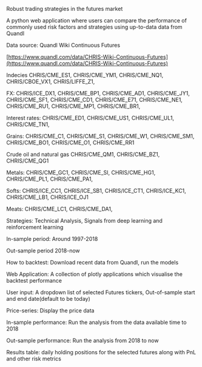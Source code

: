 Robust trading strategies in the futures market

A python web application where users can compare the performance of commonly used risk factors and strategies using up-to-data data from Quandl 

Data source: Quandl Wiki Continuous Futures 

[https://www.quandl.com/data/CHRIS-Wiki-Continuous-Futures](https://www.quandl.com/data/CHRIS-Wiki-Continuous-Futures)

Indecies CHRIS/CME_ES1, CHRIS/CME_YM1, CHRIS/CME_NQ1,  CHRIS/CBOE_VX1, CHRIS/LIFFE_Z1, 

FX: CHRIS/ICE_DX1, CHRIS/CME_BP1, CHRIS/CME_AD1, CHRIS/CME_JY1, CHRIS/CME_SF1, CHRIS/CME_CD1, CHRIS/CME_E71,  CHRIS/CME_NE1, CHRIS/CME_RU1, CHRIS/CME_MP1, CHRIS/CME_BR1, 

Interest rates: CHRIS/CME_ED1, CHRIS/CME_US1, CHRIS/CME_UL1, CHRIS/CME_TN1, 

Grains: CHRIS/CME_C1, CHRIS/CME_S1,  CHRIS/CME_W1, CHRIS/CME_SM1, CHRIS/CME_BO1, CHRIS/CME_O1, CHRIS/CME_RR1

Crude oil and natural gas CHRIS/CME_QM1, CHRIS/CME_BZ1, CHRIS/CME_QG1

Metals: CHRIS/CME_GC1, CHRIS/CME_SI, CHRIS/CME_HG1, CHRIS/CME_PL1, CHRIS/CME_PA1, 

Softs: CHRIS/ICE_CC1, CHRIS/ICE_SB1, CHRIS/ICE_CT1, CHRIS/ICE_KC1, CHRIS/CME_LB1, CHRIS/ICE_OJ1

Meats: CHRIS/CME_LC1, CHRIS/CME_DA1, 

Strategies: Technical Analysis, Signals from deep learning and reinforcement learning 

In-sample period: Around 1997-2018

Out-sample period 2018-now

How to backtest: Download recent data from Quandl, run the models 

Web Application: A collection of plotly applications which visualise the backtest performance 

User input: A dropdown list of selected Futures tickers, Out-of-sample start and end date(default to be today)

Price-series: Display the price data 

In-sample performance: Run the analysis from the data available time to 2018 

Out-sample performance: Run the analysis from 2018 to now 

Results table: daily holding positions for the selected futures along with PnL and other risk metrics